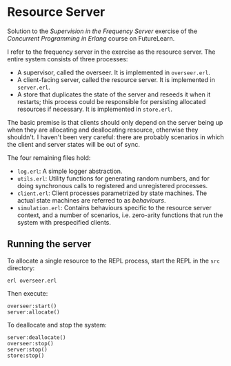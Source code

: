 # Resource Server

Solution to the *Supervision in the Frequency Server* exercise of the *Concurrent
Programming in Erlang* course on FutureLearn.

I refer to the frequency server in the exercise as the resource server. The
entire system consists of three processes:

* A supervisor, called the overseer. It is implemented in `overseer.erl`.
* A client-facing server, called the resource server. It is implemented in `server.erl`.
* A store that duplicates the state of the server and reseeds it when it
  restarts; this process could be responsible for persisting allocated resources
  if necessary. It is implemented in `store.erl`.

The basic premise is that clients should only depend on the server being up when
they are allocating and deallocating resource, otherwise they shouldn't. I
haven't been very careful: there are probably scenarios in which the client and
server states will be out of sync.

The four remaining files hold:

* `log.erl`: A simple logger abstraction.
* `utils.erl`: Utility functions for generating random numbers, and for doing
  synchronous calls to registered and unregistered processes.
* `client.erl`: Client processes parametrized by state machines. The actual
  state machines are referred to as *behaviours*.
* `simulation.erl`: Contains behaviours specific to the resource server context,
  and a number of scenarios, i.e. zero-arity functions that run the system with
  prespecified clients.

## Running the server

To allocate a single resource to the REPL process, start the REPL in the `src` directory:

```
erl overseer.erl
```

Then execute:

```
overseer:start()
server:allocate()
```

To deallocate and stop the system:

```
server:deallocate()
overseer:stop()
server:stop()
store:stop()
```

